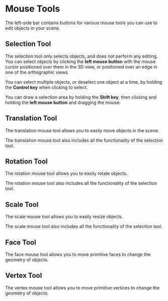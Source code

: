 # Mouse Tools

The left-side bar contains buttons for various mouse tools you can use to edit objects in your scene.

## Selection Tool

The selection tool only selects objects, and does not perform any editing. You can select objects by clicking the **left mouse button** with the mouse cursor positioned over them in the 3D view, or positioned over an edge in one of the orthographic views.

You can select multiple objects, or deselect one object at a time, by holding the **Control key** when clicking to select.

You can draw a selection area by holding the **Shift key**, then clicking and holding the **left mouse button** and dragging the mouse.

## Translation Tool

The translation mouse tool allows you to easily move objects in the scene.

The translation mouse tool also includes all the functionality of the selection tool.

## Rotation Tool

The rotation mouse tool allows you to easily rotate objects.

The rotation mouse tool also includes all the functionality of the selection tool.

## Scale Tool

The scale mouse tool allows you to easily resize objects.

The scale mouse tool also includes all the functionality of the selection tool.

## Face Tool

The face mouse tool allows you to move primitive faces to change the geometry of objects.

## Vertex Tool

The vertex mouse tool allows you to move primitive vertices to change the geometry of objects.
